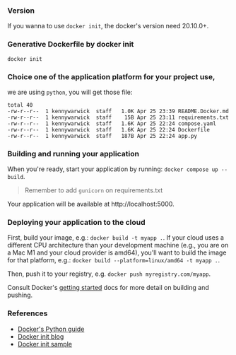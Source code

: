 ### Version 
If you wanna to use `docker init`, the docker's version need 20.10.0+.

### Generative Dockerfile by docker init
`docker init`

### Choice one of the application platform for your project use, 

we are using `python`, you will get those file:

```
total 40
-rw-r--r--  1 kennywarwick  staff   1.0K Apr 25 23:39 README.Docker.md
-rw-r--r--  1 kennywarwick  staff    15B Apr 25 23:11 requirements.txt
-rw-r--r--  1 kennywarwick  staff   1.6K Apr 25 22:24 compose.yaml
-rw-r--r--  1 kennywarwick  staff   1.6K Apr 25 22:24 Dockerfile
-rw-r--r--  1 kennywarwick  staff   187B Apr 25 22:24 app.py
```

### Building and running your application

When you're ready, start your application by running:
`docker compose up --build`.

> Remember to add `gunicorn` on requirements.txt

Your application will be available at http://localhost:5000.

### Deploying your application to the cloud

First, build your image, e.g.: `docker build -t myapp .`.
If your cloud uses a different CPU architecture than your development
machine (e.g., you are on a Mac M1 and your cloud provider is amd64),
you'll want to build the image for that platform, e.g.:
`docker build --platform=linux/amd64 -t myapp .`.

Then, push it to your registry, e.g. `docker push myregistry.com/myapp`.

Consult Docker's [getting started](https://docs.docker.com/go/get-started-sharing/)
docs for more detail on building and pushing.

### References
* [Docker's Python guide](https://docs.docker.com/language/python/)
* [Docker init blog](https://medium.com/kpmg-uk-engineering/you-should-stop-writing-dockerfiles-today-do-this-instead-3cd8a44cb8b0)
* [Docker init sample](https://docs.docker.com/reference/cli/docker/init/)
